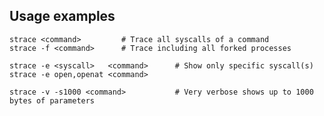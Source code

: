## Usage examples

    strace <command>         # Trace all syscalls of a command
    strace -f <command>      # Trace including all forked processes
    
    strace -e <syscall>   <command>      # Show only specific syscall(s)
    strace -e open,openat <command>
    
    strace -v -s1000 <command>           # Very verbose shows up to 1000 bytes of parameters
